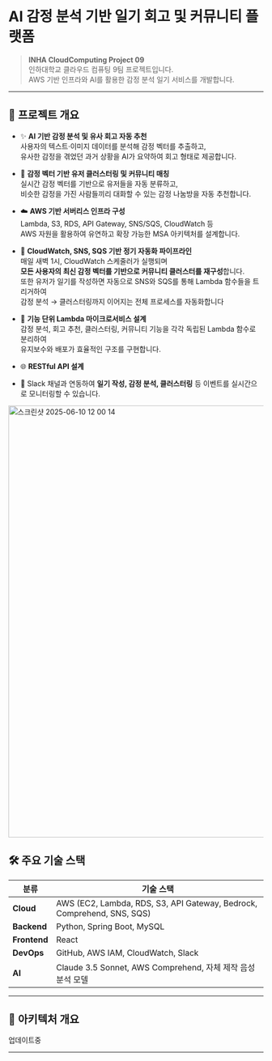 # AI 감정 분석 기반 일기 회고 및 커뮤니티 플랫폼

> **INHA CloudComputing Project 09**  
> 인하대학교 클라우드 컴퓨팅 9팀 프로젝트입니다.  
> AWS 기반 인프라와 AI를 활용한 감정 분석 일기 서비스를 개발합니다.

---

## 📌 프로젝트 개요

- ✨ **AI 기반 감정 분석 및 유사 회고 자동 추천**  
  사용자의 텍스트·이미지 데이터를 분석해 감정 벡터를 추출하고,  
  유사한 감정을 겪었던 과거 상황을 AI가 요약하여 회고 형태로 제공합니다.

- 👥 **감정 벡터 기반 유저 클러스터링 및 커뮤니티 매칭**  
  실시간 감정 벡터를 기반으로 유저들을 자동 분류하고,  
  비슷한 감정을 가진 사람들끼리 대화할 수 있는 감정 나눔방을 자동 추천합니다.

- ☁️ **AWS 기반 서버리스 인프라 구성**  
  Lambda, S3, RDS, API Gateway, SNS/SQS, CloudWatch 등  
  AWS 자원을 활용하여 유연하고 확장 가능한 MSA 아키텍처를 설계합니다.

- 🔁 **CloudWatch, SNS, SQS 기반 정기 자동화 파이프라인**  
  매일 새벽 1시, CloudWatch 스케줄러가 실행되며  
  **모든 사용자의 최신 감정 벡터를 기반으로 커뮤니티 클러스터를 재구성**합니다.  
  또한 유저가 일기를 작성하면 자동으로 SNS와 SQS를 통해 Lambda 함수들을 트리거하여  
  감정 분석 → 클러스터링까지 이어지는 전체 프로세스를 자동화합니다

- 🧩 **기능 단위 Lambda 마이크로서비스 설계**  
  감정 분석, 회고 추천, 클러스터링, 커뮤니티 기능을 각각 독립된 Lambda 함수로 분리하여  
  유지보수와 배포가 효율적인 구조를 구현합니다.

- 🌐 **RESTful API 설계**

- 🔔 Slack 채널과 연동하여 **일기 작성, 감정 분석, 클러스터링** 등 이벤트를 실시간으로 모니터링할 수 있습니다.
<img width="854" alt="스크린샷 2025-06-10 12 00 14" src="https://github.com/user-attachments/assets/6a9a4dd5-90e5-4666-bd99-be3f5f1aedd0" />


## 🛠️ 주요 기술 스택

| 분류       | 기술 스택                                                                 |
|------------|--------------------------------------------------------------------------|
| **Cloud**  | AWS (EC2, Lambda, RDS, S3, API Gateway, Bedrock, Comprehend, SNS, SQS)   |
| **Backend**| Python, Spring Boot, MySQL                                              |
| **Frontend**| React                                                                   |
| **DevOps** | GitHub, AWS IAM, CloudWatch, Slack                                             |
| **AI**     | Claude 3.5 Sonnet, AWS Comprehend, 자체 제작 음성분석 모델           |

---

## 🧩 아키텍처 개요

업데이트중




---

